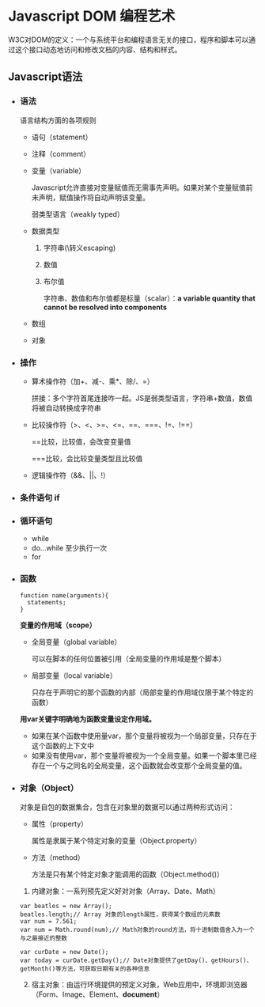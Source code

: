 # Javascript DOM 编程艺术

W3C对DOM的定义：一个与系统平台和编程语言无关的接口，程序和脚本可以通过这个接口动态地访问和修改文档的内容、结构和样式。

## Javascript语法

- ### 语法
  
  语言结构方面的各项规则

  - 语句（statement）
  - 注释（comment）
  - 变量（variable）

    Javascript允许直接对变量赋值而无需事先声明。如果对某个变量赋值前未声明，赋值操作将自动声明该变量。

    弱类型语言（weakly typed）

  - 数据类型

    1. 字符串(\转义escaping)
    2. 数值
    3. 布尔值
        
        字符串、数值和布尔值都是标量（scalar）：**a variable quantity that cannot be resolved into components**
  - 数组
  - 对象

- ### 操作
  - 算术操作符（加+、减-、乘*、除/、=）
    
    拼接：多个字符首尾连接咋一起。JS是弱类型语言，字符串+数值，数值将被自动转换成字符串

  - 比较操作符（>、\<、>=、\<=、==、===、!=、!==）

    ==比较，比较值，会改变变量值

    ===比较，会比较变量类型且比较值

  - 逻辑操作符（&&、||、!）

- ### 条件语句 if
- ### 循环语句
  - while
  - do...while 至少执行一次
  - for
- ### 函数
  
  ```
  function name(arguments){
    statements;
  }
  ```

  **变量的作用域（scope）**
  - 全局变量（global variable）
  
    可以在脚本的任何位置被引用（全局变量的作用域是整个脚本）

  - 局部变量（local variable）
    
    只存在于声明它的那个函数的内部（局部变量的作用域仅限于某个特定的函数）

  **用var关键字明确地为函数变量设定作用域。**

  - 如果在某个函数中使用量var，那个变量将被视为一个局部变量，只存在于这个函数的上下文中
  - 如果没有使用var，那个变量将被视为一个全局变量。如果一个脚本里已经存在一个与之同名的全局变量，这个函数就会改变那个全局变量的值。

- ### 对象（Object）
  对象是自包的数据集合，包含在对象里的数据可以通过两种形式访问：
  - 属性（property）
    
    属性是隶属于某个特定对象的变量（Object.property）

  - 方法（method）
    
    方法是只有某个特定对象才能调用的函数（Object.method()）

  1. 内建对象：一系列预先定义好对对象（Array、Date、Math）

    ```
    var beatles = new Array();
    beatles.length;// Array 对象的length属性，获得某个数组的元素数
    var num = 7.561;
    var num = Math.round(num);// Math对象的round方法，将十进制数值舍入为一个与之最接近的整数

    var curDate = new Date();
    var today = curDate.getDay();// Date对象提供了getDay()、getHours()、getMonth()等方法，可获取日期有关的各种信息
    ```
  2. 宿主对象：由运行环境提供的预定义对象，Web应用中，环境即浏览器（Form、Image、Element、**document**）


